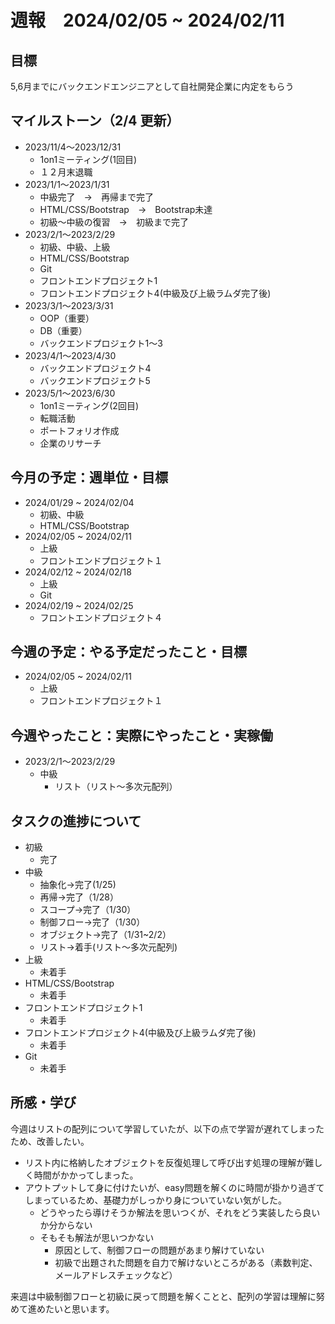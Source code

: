 # 週報　2024/02/05 ~ 2024/02/11
## 目標
5,6月までにバックエンドエンジニアとして自社開発企業に内定をもらう

## マイルストーン（2/4 更新）
- 2023/11/4〜2023/12/31
    - 1on1ミーティング(1回目)
    - １２月末退職
- 2023/1/1〜2023/1/31
    - 中級完了　→　再帰まで完了
    - HTML/CSS/Bootstrap　→　Bootstrap未達
    - 初級〜中級の復習　→　初級まで完了
- 2023/2/1〜2023/2/29
    - 初級、中級、上級
    - HTML/CSS/Bootstrap
    - Git
    - フロントエンドプロジェクト1
    - フロントエンドプロジェクト4(中級及び上級ラムダ完了後)
- 2023/3/1〜2023/3/31
    - OOP（重要）
    - DB（重要）
    - バックエンドプロジェクト1〜3
- 2023/4/1〜2023/4/30
    - バックエンドプロジェクト4
    - バックエンドプロジェクト5
- 2023/5/1〜2023/6/30
    - 1on1ミーティング(2回目)
    - 転職活動
    - ポートフォリオ作成
    - 企業のリサーチ

## 今月の予定：週単位・目標
- 2024/01/29 ~ 2024/02/04
    - 初級、中級
    - HTML/CSS/Bootstrap
- 2024/02/05 ~ 2024/02/11
    - 上級
    - フロントエンドプロジェクト１
- 2024/02/12 ~ 2024/02/18
    - 上級
    - Git
- 2024/02/19 ~ 2024/02/25
    - フロントエンドプロジェクト４

## 今週の予定：やる予定だったこと・目標
- 2024/02/05 ~ 2024/02/11
    - 上級
    - フロントエンドプロジェクト１

## 今週やったこと：実際にやったこと・実稼働
- 2023/2/1〜2023/2/29
    - 中級
      - リスト（リスト〜多次元配列）

## タスクの進捗について
- 初級
    - 完了
- 中級
    - 抽象化→完了(1/25)
    - 再帰→完了（1/28）
    - スコープ→完了（1/30）
    - 制御フロー→完了（1/30）
    - オブジェクト→完了（1/31~2/2）
    - リスト→着手(リスト〜多次元配列)
- 上級
    - 未着手
- HTML/CSS/Bootstrap
    - 未着手
- フロントエンドプロジェクト1
    - 未着手
- フロントエンドプロジェクト4(中級及び上級ラムダ完了後)
    - 未着手
- Git
    - 未着手
   
## 所感・学び
今週はリストの配列について学習していたが、以下の点で学習が遅れてしまったため、改善したい。
- リスト内に格納したオブジェクトを反復処理して呼び出す処理の理解が難しく時間がかかってしまった。
- アウトプットして身に付けたいが、easy問題を解くのに時間が掛かり過ぎてしまっているため、基礎力がしっかり身についていない気がした。
  - どうやったら導けそうか解法を思いつくが、それをどう実装したら良いか分からない
  - そもそも解法が思いつかない
    - 原因として、制御フローの問題があまり解けていない
    - 初級で出題された問題を自力で解けないところがある（素数判定、メールアドレスチェックなど）

来週は中級制御フローと初級に戻って問題を解くことと、配列の学習は理解に努めて進めたいと思います。
